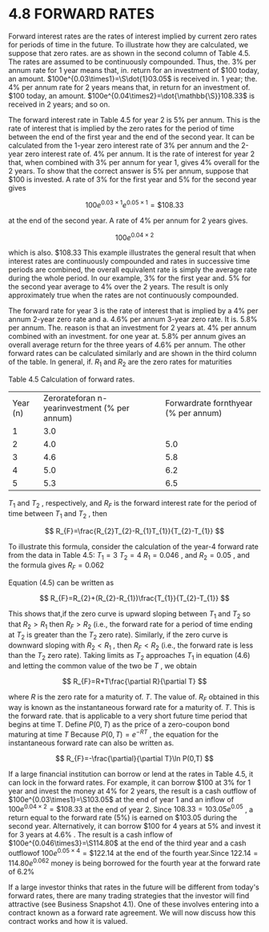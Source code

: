 # 4.8 FORWARD RATES  

Forward interest rates are the rates of interest implied by current zero rates for periods of time in the future. To illustrate how they are calculated, we suppose that zero rates. are as shown in the second column of Table 4.5. The rates are assumed to be continuously compounded. Thus, the. $3\%$ per annum rate for 1 year means that, in. return for an investment of $\$100$ today, an amount. $100e^{0.03\times1}=\S\dot{1}03.05$ is received in. 1 year; the. $4\%$ per annum rate for 2 years means that, in return for an investment of. $\$100$ today, an amount. $100e^{0.04\times2}=\dot{\mathbb{\S}}108.33$ is received in 2 years; and so on.  

The forward interest rate in Table 4.5 for year 2 is $5\%$ per annum. This is the rate of interest that is implied by the zero rates for the period of time between the end of the first year and the end of the second year. It can be calculated from the 1-year zero interest rate of $3\%$ per annum and the 2-year zero interest rate of. $4\%$ per annum. It is the rate of interest for year 2 that, when combined with $3\%$ per annum for year 1, gives $4\%$ overall for the 2 years. To show that the correct answer is $5\%$ per annum, suppose that $\$100$ is invested. A rate of $3\%$ for the first year and $5\%$ for the second year gives  

$$
100e^{0.03\times1}e^{0.05\times1}=\$108.33
$$  

at the end of the second year. A rate of $4\%$ per annum for 2 years gives.  

$$
100e^{0.04\times2}
$$  

which is also. $\$108.33$ This example illustrates the general result that when interest rates are continuously compounded and rates in successive time periods are combined, the overall equivalent rate is simply the average rate during the whole period. In our example, $3\%$ for the first year and. $5\%$ for the second year average to $4\%$ over the 2 years. The result is only approximately true when the rates are not continuously compounded.  

The forward rate for year 3 is the rate of interest that is implied by a $4\%$ per annum 2-year zero rate and a. $4.6\%$ per annum 3-year zero rate. It is. $5.8\%$ per annum. The. reason is that an investment for 2 years at. $4\%$ per annum combined with an investment. for one year at. $5.8\%$ per annum gives an overall average return for the three years of $4.6\%$ per annum. The other forward rates can be calculated similarly and are shown in the third column of the table. In general, if. $R_{1}$ and $R_{2}$ are the zero rates for maturities  

Table 4.5 Calculation of forward rates.   


<html><body><table><tr><td>Year (n)</td><td>Zerorateforan n-yearinvestment (% per annum)</td><td>Forwardrate fornthyear (% per annum)</td></tr><tr><td>1</td><td>3.0</td><td></td></tr><tr><td>2</td><td>4.0</td><td>5.0</td></tr><tr><td>3</td><td>4.6</td><td>5.8</td></tr><tr><td>4</td><td>5.0</td><td>6.2</td></tr><tr><td>5</td><td>5.3</td><td>6.5</td></tr></table></body></html>  

$T_{1}$ and $T_{2}$ , respectively, and $R_{F}$ is the forward interest rate for the period of time between $T_{1}$ and $T_{2}$ , then  

$$
R_{F}=\frac{R_{2}T_{2}-R_{1}T_{1}}{T_{2}-T_{1}}
$$  

To illustrate this formula, consider the calculation of the year-4 forward rate from the data in Table 4.5: $T_{1}=3$ $T_{2}=4$ $R_{1}=0.046$ , and $R_{2}=0.05$ , and the formula gives $R_{F}=0.062$  

Equation (4.5) can be written as  

$$
R_{F}=R_{2}+(R_{2}-R_{1})\frac{T_{1}}{T_{2}-T_{1}}
$$  

This shows that,if the zero curve is upward sloping between $T_{1}$ and $T_{2}$ so that $R_{2}>R_{1}$ then $R_{F}>R_{2}$ (i.e., the forward rate for a period of time ending at $T_{2}$ is greater than the $T_{2}$ zero rate). Similarly, if the zero curve is downward sloping with $R_{2}<R_{1}$ , then $R_{F}<R_{2}$ (i.e., the forward rate is less than the $T_{2}$ zero rate). Taking limits as $T_{2}$ approaches $T_{1}$ in equation (4.6) and letting the common value of the two be $T$ , we obtain  

$$
R_{F}=R+T\frac{\partial R}{\partial T}
$$  

where $R$ is the zero rate for a maturity of. $T.$ The value of. $R_{F}$ obtained in this way is known as the instantaneous forward rate for a maturity of. $T.$ This is the forward rate. that is applicable to a very short future time period that begins at time T. Define $P(0,T)$ as the price of a zero-coupon bond maturing at time $T$ Because $P(0,T)=e^{-R T}$ , the equation for the instantaneous forward rate can also be written as.  

$$
R_{F}=-\frac{\partial}{\partial T}\ln P(0,T)
$$  

If a large financial institution can borrow or lend at the rates in Table 4.5, it can lock in the forward rates. For example, it can borrow $\$100$ at $3\%$ for 1 year and invest the money at $4\%$ for 2 years, the result is a cash outflow of $100e^{0.03\times1}=\S103.05$ at the end of year 1 and an inflow of $100e^{0.04\times2}=\$108.33$ at the end of year 2. Since $108.33=103.05e^{0.05}$ , a return equal to the forward rate $(5\%)$ is earned on $\$103.05$ during the second year. Alternatively, it can borrow $\$100$ for 4 years at $5\%$ and invest it for 3 years at $4.6\%$ . The result is a cash inflow of $100e^{0.046\times3}=\S114.80$ at the end of the third year and a cash outflowof $100e^{0.05\times4}=\$122.14$ at the end of the fourth year.Since $122.14=114.80e^{0.062}$ money is being borrowed for the fourth year at the forward rate of $6.2\%$  

If a large investor thinks that rates in the future will be different from today's forward rates, there are many trading strategies that the investor will find attractive (see Business Snapshot 4.1). One of these involves entering into a contract known as a forward rate agreement. We will now discuss how this contract works and how it is valued.  
